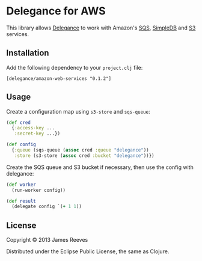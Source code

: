 # Delegance for AWS

This library allows [Delegance][1] to work with Amazon's [SQS][2],
[SimpleDB][3] and [S3][4] services.

[1]: https://github.com/weavejester/delegance
[2]: http://aws.amazon.com/sqs/
[3]: http://aws.amazon.com/simpledb/
[4]: http://aws.amazon.com/s3/

## Installation

Add the following dependency to your `project.clj` file:

    [delegance/amazon-web-services "0.1.2"]

## Usage

Create a configuration map using `s3-store` and `sqs-queue`:

```clojure
(def cred
  {:access-key ...
   :secret-key ...})

(def config
  {:queue (sqs-queue (assoc cred :queue "delegance"))
   :store (s3-store (assoc cred :bucket "delegance"))})
```

Create the SQS queue and S3 bucket if necessary, then use the config
with delegance:

```clojure
(def worker
  (run-worker config))

(def result
  (delegate config `(+ 1 1))
```

## License

Copyright © 2013 James Reeves

Distributed under the Eclipse Public License, the same as Clojure.
